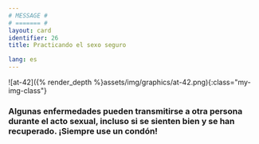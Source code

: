 ```yaml
---
# MESSAGE #
# ======= #
layout: card
identifier: 26
title: Practicando el sexo seguro

lang: es
---
```


![at-42]({% render_depth %}assets/img/graphics/at-42.png){:class="my-img-class"}

### Algunas enfermedades pueden transmitirse a otra persona durante el acto sexual, incluso si se sienten bien y se han recuperado. ¡Siempre use un condón!
